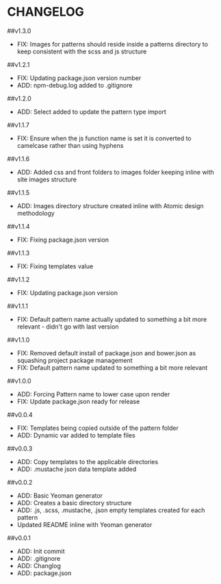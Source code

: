 # CHANGELOG

##v1.3.0
 - FIX: Images for patterns should reside inside a patterns directory to keep consistent with the scss and js structure

##v1.2.1
 - FIX: Updating package.json version number
 - ADD: npm-debug.log added to .gitignore

##v1.2.0
 - ADD: Select added to update the pattern type import

##v1.1.7
 - FIX: Ensure when the js function name is set it is converted to camelcase rather than using hyphens

##v1.1.6
- ADD: Added css and front folders to images folder keeping inline with site images structure

##v1.1.5
- ADD: Images directory structure created inline with Atomic design methodology

##v1.1.4
- FIX: Fixing package.json version

##v1.1.3
- FIX: Fixing templates value

##v1.1.2
- FIX: Updating package.json version

##v1.1.1
- FIX: Default pattern name actually updated to something a bit more relevant - didn't go with last version

##v1.1.0
- FIX: Removed default install of package.json and bower.json as squashing project package management
- FIX: Default pattern name updated to something a bit more relevant

##v1.0.0
- ADD: Forcing Pattern name to lower case upon render
- FIX: Update package.json ready for release

##v0.0.4
- FIX: Templates being copied outside of the pattern folder
- ADD: Dynamic var added to template files

##v0.0.3
- ADD: Copy templates to the applicable directories
- ADD: .mustache json data template added

##v0.0.2
- ADD: Basic Yeoman generator
- ADD: Creates a basic directory structure
- ADD: .js, .scss, .mustache, .json empty templates created for each pattern
- Updated README inline with Yeoman generator

##v0.0.1

- ADD: Init commit
- ADD: .gitignore
- ADD: Changlog
- ADD: package.json